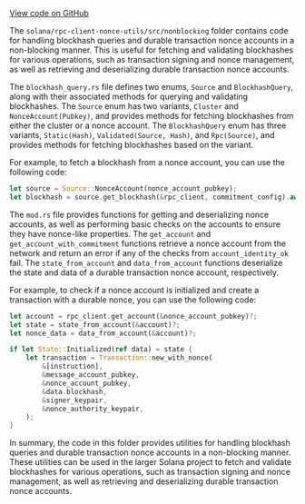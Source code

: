 [View code on GitHub](https://github.com/solana-labs/solana/tree/master/na/rpc-client-nonce-utils/src/nonblocking)

The `solana/rpc-client-nonce-utils/src/nonblocking` folder contains code for handling blockhash queries and durable transaction nonce accounts in a non-blocking manner. This is useful for fetching and validating blockhashes for various operations, such as transaction signing and nonce management, as well as retrieving and deserializing durable transaction nonce accounts.

The `blockhash_query.rs` file defines two enums, `Source` and `BlockhashQuery`, along with their associated methods for querying and validating blockhashes. The `Source` enum has two variants, `Cluster` and `NonceAccount(Pubkey)`, and provides methods for fetching blockhashes from either the cluster or a nonce account. The `BlockhashQuery` enum has three variants, `Static(Hash)`, `Validated(Source, Hash)`, and `Rpc(Source)`, and provides methods for fetching blockhashes based on the variant.

For example, to fetch a blockhash from a nonce account, you can use the following code:

```rust
let source = Source::NonceAccount(nonce_account_pubkey);
let blockhash = source.get_blockhash(&rpc_client, commitment_config).await?;
```

The `mod.rs` file provides functions for getting and deserializing nonce accounts, as well as performing basic checks on the accounts to ensure they have nonce-like properties. The `get_account` and `get_account_with_commitment` functions retrieve a nonce account from the network and return an error if any of the checks from `account_identity_ok` fail. The `state_from_account` and `data_from_account` functions deserialize the state and data of a durable transaction nonce account, respectively.

For example, to check if a nonce account is initialized and create a transaction with a durable nonce, you can use the following code:

```rust
let account = rpc_client.get_account(&nonce_account_pubkey)?;
let state = state_from_account(&account)?;
let nonce_data = data_from_account(&account)?;

if let State::Initialized(ref data) = state {
    let transaction = Transaction::new_with_nonce(
        &[instruction],
        &message_account_pubkey,
        &nonce_account_pubkey,
        &data.blockhash,
        &signer_keypair,
        &nonce_authority_keypair,
    );
}
```

In summary, the code in this folder provides utilities for handling blockhash queries and durable transaction nonce accounts in a non-blocking manner. These utilities can be used in the larger Solana project to fetch and validate blockhashes for various operations, such as transaction signing and nonce management, as well as retrieving and deserializing durable transaction nonce accounts.

